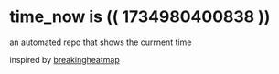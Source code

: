 # time_now is (( 1734980400838 ))

an automated repo that shows the currnent time

inspired by [breakingheatmap](https://github.com/breakingheatmap/breakingheatmap)